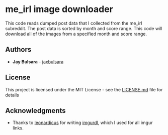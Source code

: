 # me_irl image downloader

This code reads dumped post data that I collected from the me_irl subreddit. The post data is sorted by month and score range. This code will download all of the images from a specified month and score range. 

## Authors

* **Jay Bulsara** - [jaxbulsara](https://github.com/jaxbulsara)

## License

This project is licensed under the MIT License - see the [LICENSE.md](LICENSE.md) file for details

## Acknowledgments

* Thanks to [leonardicus](https://github.com/leonardicus) for writing [imgurdl](https://github.com/jaxbulsara/imgurdl), which I used for all imgur links.